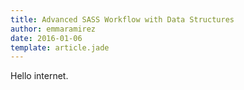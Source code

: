```yaml
---
title: Advanced SASS Workflow with Data Structures
author: emmaramirez
date: 2016-01-06
template: article.jade
---
```


Hello internet.
